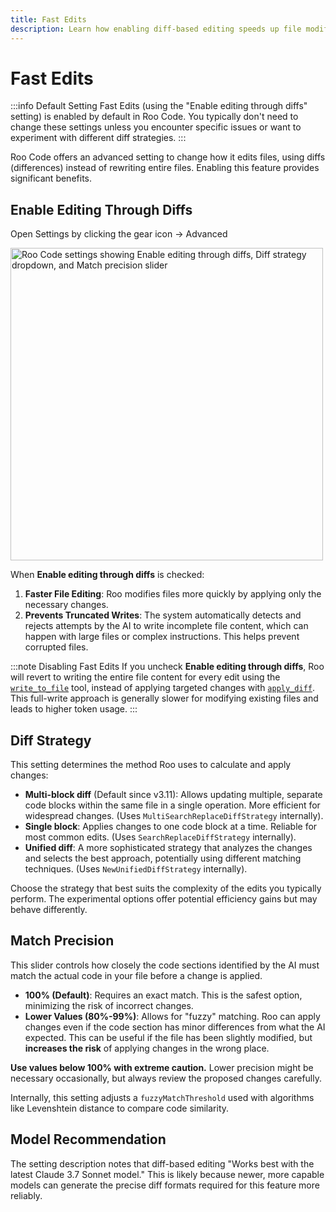 ```yaml
---
title: Fast Edits
description: Learn how enabling diff-based editing speeds up file modifications and prevents errors in Roo Code.
---
```


# Fast Edits

:::info Default Setting
Fast Edits (using the "Enable editing through diffs" setting) is enabled by default in Roo Code. You typically don't need to change these settings unless you encounter specific issues or want to experiment with different diff strategies.
:::

Roo Code offers an advanced setting to change how it edits files, using diffs (differences) instead of rewriting entire files. Enabling this feature provides significant benefits.

## Enable Editing Through Diffs

Open Settings by clicking the gear icon <Codicon name="gear" /> → Advanced

<img src="/img/fast-edits/fast-edits.png" alt="Roo Code settings showing Enable editing through diffs, Diff strategy dropdown, and Match precision slider" width="500" />

When **Enable editing through diffs** is checked:

1.  **Faster File Editing**: Roo modifies files more quickly by applying only the necessary changes.
2.  **Prevents Truncated Writes**: The system automatically detects and rejects attempts by the AI to write incomplete file content, which can happen with large files or complex instructions. This helps prevent corrupted files.

:::note Disabling Fast Edits
If you uncheck **Enable editing through diffs**, Roo will revert to writing the entire file content for every edit using the [`write_to_file`](/features/tools/write-to-file) tool, instead of applying targeted changes with [`apply_diff`](/features/tools/apply-diff). This full-write approach is generally slower for modifying existing files and leads to higher token usage.
:::

## Diff Strategy

This setting determines the method Roo uses to calculate and apply changes:

*   **Multi-block diff** (Default since v3.11): Allows updating multiple, separate code blocks within the same file in a single operation. More efficient for widespread changes. (Uses `MultiSearchReplaceDiffStrategy` internally).
*   **Single block**: Applies changes to one code block at a time. Reliable for most common edits. (Uses `SearchReplaceDiffStrategy` internally).
*   **Unified diff**: A more sophisticated strategy that analyzes the changes and selects the best approach, potentially using different matching techniques. (Uses `NewUnifiedDiffStrategy` internally).

Choose the strategy that best suits the complexity of the edits you typically perform. The experimental options offer potential efficiency gains but may behave differently.

## Match Precision

This slider controls how closely the code sections identified by the AI must match the actual code in your file before a change is applied.

*   **100% (Default)**: Requires an exact match. This is the safest option, minimizing the risk of incorrect changes.
*   **Lower Values (80%-99%)**: Allows for "fuzzy" matching. Roo can apply changes even if the code section has minor differences from what the AI expected. This can be useful if the file has been slightly modified, but **increases the risk** of applying changes in the wrong place.

**Use values below 100% with extreme caution.** Lower precision might be necessary occasionally, but always review the proposed changes carefully.

Internally, this setting adjusts a `fuzzyMatchThreshold` used with algorithms like Levenshtein distance to compare code similarity.

## Model Recommendation

The setting description notes that diff-based editing "Works best with the latest Claude 3.7 Sonnet model." This is likely because newer, more capable models can generate the precise diff formats required for this feature more reliably.